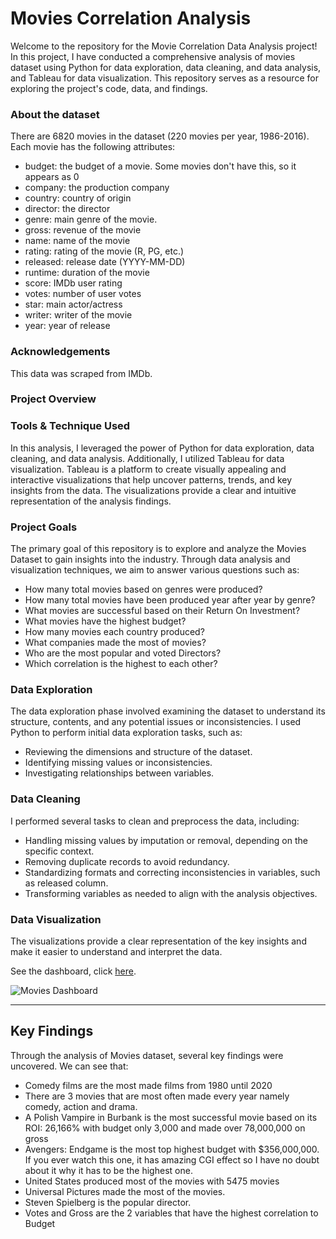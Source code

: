 # Movies Correlation Analysis
Welcome to the repository for the Movie Correlation Data Analysis project! 
In this project, I have conducted a comprehensive analysis of movies dataset using Python for data exploration, data cleaning, and data analysis, and Tableau for data visualization. 
This repository serves as a resource for exploring the project's code, data, and findings.

### About the dataset
There are 6820 movies in the dataset (220 movies per year, 1986-2016). Each movie has the following attributes:
- budget: the budget of a movie. Some movies don't have this, so it appears as 0
- company: the production company
- country: country of origin
- director: the director
- genre: main genre of the movie.
- gross: revenue of the movie
- name: name of the movie
- rating: rating of the movie (R, PG, etc.)
- released: release date (YYYY-MM-DD)
- runtime: duration of the movie
- score: IMDb user rating
- votes: number of user votes
- star: main actor/actress
- writer: writer of the movie
- year: year of release

### Acknowledgements
This data was scraped from IMDb.

### Project Overview

### Tools & Technique Used
In this analysis, I leveraged the power of Python for data exploration, data cleaning, and data analysis. Additionally, I utilized Tableau for data visualization. Tableau is a platform to create visually appealing and interactive visualizations that help uncover patterns, trends, and key insights from the data. The visualizations provide a clear and intuitive representation of the analysis findings.

### Project Goals
The primary goal of this repository is to explore and analyze the Movies Dataset to gain insights into the industry. Through data analysis and visualization techniques, we aim to answer various questions such as:

- How many total movies based on genres were produced?
- How many total movies have been produced year after year by genre?
- What movies are successful based on their Return On Investment?
- What movies have the highest budget?
- How many movies each country produced?
- What companies made the most of movies?
- Who are the most popular and voted Directors?
- Which correlation is the highest to each other?

### Data Exploration
The data exploration phase involved examining the dataset to understand its structure, contents, and any potential issues or inconsistencies. I used Python to perform initial data exploration tasks, such as:

- Reviewing the dimensions and structure of the dataset.
- Identifying missing values or inconsistencies.
- Investigating relationships between variables.

### Data Cleaning
I performed several tasks to clean and preprocess the data, including:

- Handling missing values by imputation or removal, depending on the specific context.
- Removing duplicate records to avoid redundancy.
- Standardizing formats and correcting inconsistencies in variables, such as released column.
- Transforming variables as needed to align with the analysis objectives.

### Data Visualization 
The visualizations provide a clear representation of the key insights and make it easier to understand and interpret the data.

See the dashboard, click [here](https://public.tableau.com/app/profile/eric.leonardo/viz/MoviesDashboard_16892344049690/MoviesDashboard).

![Movies Dashboard](https://github.com/ericleo8/Movies-Correlation-Analysis/assets/96973852/8b0e879a-613d-4ef5-8863-e821efa68064)

***

## Key Findings 


Through the analysis of Movies dataset, several key findings were uncovered. We can see that:

- Comedy films are the most made films from 1980 until 2020
- There are 3 movies that are most often made every year namely comedy, action and drama.
- A Polish Vampire in Burbank is the most successful movie based on its ROI: 26,166% with budget only 3,000 and made over 78,000,000 on gross
- Avengers: Endgame is the most top highest budget with $356,000,000. If you ever watch this one, it has amazing CGI effect so I have no doubt about it why it has to be the highest one.
- United States produced most of the movies with 5475 movies
- Universal Pictures made the most of the movies.
- Steven Spielberg is the popular director.
- Votes and Gross are the 2 variables that have the highest correlation to Budget
